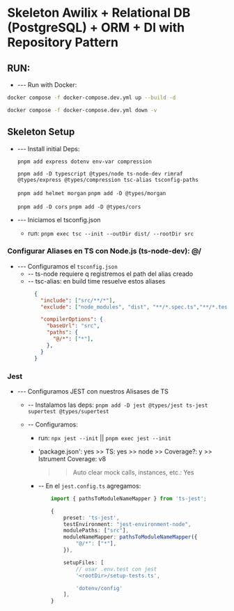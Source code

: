 # Skeleton Awilix + Relational DB (PostgreSQL) + ORM + DI with Repository Pattern


## RUN:
- --- Run with Docker:

```sh
docker compose -f docker-compose.dev.yml up --build -d

docker compose -f docker-compose.dev.yml down -v
```


## Skeleton Setup


- --- Install initial Deps:

  `pnpm add express dotenv env-var compression`

  `pnpm add -D typescript @types/node ts-node-dev rimraf @types/express @types/compression tsc-alias tsconfig-paths`

  `pnpm add helmet morgan`
  `pnpm add -D @types/morgan`

  `pnpm add -D cors`
  `pnpm add -D @types/cors`



- --- Iniciamos el    tsconfig.json
  - run:	`pnpm exec tsc --init --outDir dist/ --rootDir src`





### Configurar   Aliases   en TS con Node.js (ts-node-dev):   @/
- --- Configuramos el     `tsconfig.json`
  - -- ts-node requiere q registremos el path del alias creado
  - -- tsc-alias: en build time resuelve estos aliases
    ```json
      {
        "include": ["src/**/*"],
        "exclude": ["node_modules", "dist", "**/*.spec.ts","**/*.test.ts"],     

        "compilerOptions": {
          "baseUrl": "src",
          "paths": {
            "@/*": ["*"],
          },
        }
      }
    ```




### Jest
- --- Configuramos JEST con nuestros Alisases de TS
  - -- Instalamos las deps:
    `pnpm add -D jest @types/jest ts-jest supertest @types/supertest`

  - -- Configuramos:
    - run:		`npx jest --init`   ||   `pnpm exec jest --init`
    - 'package.json': yes  >>  TS: yes   >>  node >>  Coverage?: y  >> Istrument Coverage: v8 
      	>> Auto clear mock calls, instances, etc.: Yes


	- -- En el    `jest.config.ts`    agregamos:
		```ts
			import { pathsToModuleNameMapper } from 'ts-jest';

		 	{
				preset: 'ts-jest',
				testEnvironment: "jest-environment-node",
				modulePaths: ["src"],
				moduleNameMapper: pathsToModuleNameMapper({
					"@/*": ["*"],
				}),

				setupFiles: [
					// usar .env.test con jest
					'<rootDir>/setup-tests.ts',

					'dotenv/config'
				],
			}
		```


